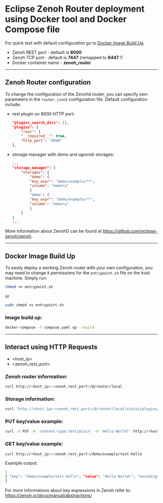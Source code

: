 # Eclipse Zenoh Router deployment using Docker tool and Docker Compose file
For quick test with default configuration go to [Docker Image Build Up](#docker-image-build-up).

- Zenoh REST port - default is **8000** 
- Zenoh TCP port - default is **7447** (remapped to **8447** !)
- Docker container name - **zenoh_router**

***
## Zenoh Router configuration 
To change the configuration of the Zenohd router, you can specify own parameters in the `router.json5` configuration file. Default configuration include:
- rest plugin on 8000 HTTP port:
    ```json
    "plugins_search_dirs": [],                 
    "plugins": {                               
        "rest": {                                
        "__required__": true,                  
        "http_port": "8000"                    
    },
    ```
- storage manager with *demo* and *agrorob* storages:
    ```json
    ...
    "storage_manager": {                       
        "storages": {                           
            "demo": {                            
            "key_expr": "demo/example/**",     
            "volume": "memory"                 
            }
            "demo": {                            
            "key_expr": "demo/example/**",     
            "volume": "memory"                 
            }                                      
        }                                      
    }
    ...
    ```

More information about ZenohD can be found at https://github.com/eclipse-zenoh/zenoh.

***
## Docker Image Build Up
To easily deploy a working Zenoh router with your own configuration, you may need to change it
permissions for the `entrypoint.sh` file on the host machine. Simply run:
```bash
chmod +x entrypoint.sh
```
or
```bash
sudo chmod +x entrypoint.sh
```

### Image build up:
```bash
docker-compose -f compose.yaml up --build
```

***
## Interact using HTTP Requests
- <host_ip>
- <zenoh_rest_port>

### Zenoh router information:
```bash
curl http://<host_ip>:<zenoh_rest_port>/@/router/local
```

### Storage information:
```bash
curl "http://<host_ip>:<zenoh_rest_port>/@/router/local/status/plugins/storage_manager/storages/*"
```

### PUT key/value example:
```bash
curl -X PUT -H 'content-type:text/plain' -d 'Hello World!' http://<host_ip>:<zenoh_rest_port>/demo/example/test
```

### GET key/value example:
```bash
curl http://<host_ip>:<zenoh_rest_port>/demo/example/test-hello
```
Example output:
```bash
[
{ "key": "demo/example/test-hello", "value": "Hello World!", "encoding": "text/plain", "time": "2024-01-18T12:35:37.781402476Z/678ef664139c1214c3ba3844b5542b08" }
]
```
For more informations about key expressions in Zenoh refer to: 
https://zenoh.io/docs/manual/abstractions/

